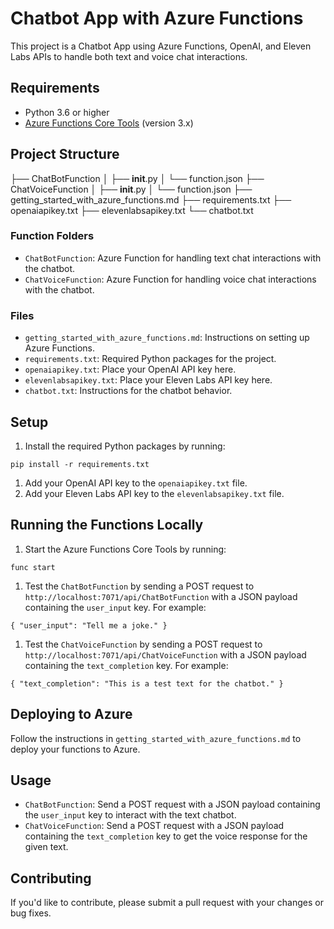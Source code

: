 Chatbot App with Azure Functions
================================

This project is a Chatbot App using Azure Functions, OpenAI, and Eleven Labs APIs to handle both text and voice chat interactions.

Requirements
------------

-   Python 3.6 or higher
-   [Azure Functions Core Tools](https://docs.microsoft.com/en-us/azure/azure-functions/functions-run-local?tabs=windows%2Ccsharp%2Cbash#install-the-azure-functions-core-tools) (version 3.x)

Project Structure
-----------------

├── ChatBotFunction
│   ├── __init__.py
│   └── function.json
├── ChatVoiceFunction
│   ├── __init__.py
│   └── function.json
├── getting_started_with_azure_functions.md
├── requirements.txt
├── openaiapikey.txt
├── elevenlabsapikey.txt
└── chatbot.txt

### Function Folders

-   `ChatBotFunction`: Azure Function for handling text chat interactions with the chatbot.
-   `ChatVoiceFunction`: Azure Function for handling voice chat interactions with the chatbot.

### Files

-   `getting_started_with_azure_functions.md`: Instructions on setting up Azure Functions.
-   `requirements.txt`: Required Python packages for the project.
-   `openaiapikey.txt`: Place your OpenAI API key here.
-   `elevenlabsapikey.txt`: Place your Eleven Labs API key here.
-   `chatbot.txt`: Instructions for the chatbot behavior.

Setup
-----

1.  Install the required Python packages by running:

`pip install -r requirements.txt`

1.  Add your OpenAI API key to the `openaiapikey.txt` file.
2.  Add your Eleven Labs API key to the `elevenlabsapikey.txt` file.

Running the Functions Locally
-----------------------------

1.  Start the Azure Functions Core Tools by running:

`func start`

1.  Test the `ChatBotFunction` by sending a POST request to `http://localhost:7071/api/ChatBotFunction` with a JSON payload containing the `user_input` key. For example:

`{
  "user_input": "Tell me a joke."
}`

1.  Test the `ChatVoiceFunction` by sending a POST request to `http://localhost:7071/api/ChatVoiceFunction` with a JSON payload containing the `text_completion` key. For example:

`{
  "text_completion": "This is a test text for the chatbot."
}`

Deploying to Azure
------------------

Follow the instructions in `getting_started_with_azure_functions.md` to deploy your functions to Azure.

Usage
-----

-   `ChatBotFunction`: Send a POST request with a JSON payload containing the `user_input` key to interact with the text chatbot.
-   `ChatVoiceFunction`: Send a POST request with a JSON payload containing the `text_completion` key to get the voice response for the given text.

Contributing
------------

If you'd like to contribute, please submit a pull request with your changes or bug fixes.
